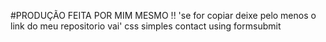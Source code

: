#PRODUÇÃO FEITA POR MIM MESMO !!
'se for copiar deixe pelo menos o link do meu repositorio vai'
css simples
contact using formsubmit
